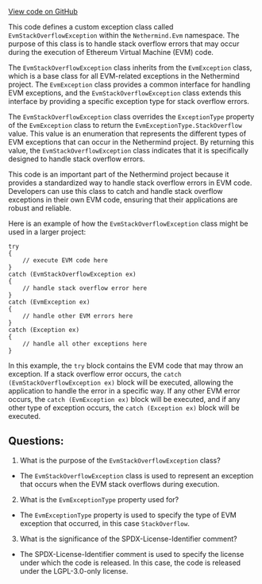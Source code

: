 [View code on GitHub](https://github.com/nethermindeth/nethermind/Nethermind.Evm/EvmStackOverflowException.cs)

This code defines a custom exception class called `EvmStackOverflowException` within the `Nethermind.Evm` namespace. The purpose of this class is to handle stack overflow errors that may occur during the execution of Ethereum Virtual Machine (EVM) code. 

The `EvmStackOverflowException` class inherits from the `EvmException` class, which is a base class for all EVM-related exceptions in the Nethermind project. The `EvmException` class provides a common interface for handling EVM exceptions, and the `EvmStackOverflowException` class extends this interface by providing a specific exception type for stack overflow errors. 

The `EvmStackOverflowException` class overrides the `ExceptionType` property of the `EvmException` class to return the `EvmExceptionType.StackOverflow` value. This value is an enumeration that represents the different types of EVM exceptions that can occur in the Nethermind project. By returning this value, the `EvmStackOverflowException` class indicates that it is specifically designed to handle stack overflow errors. 

This code is an important part of the Nethermind project because it provides a standardized way to handle stack overflow errors in EVM code. Developers can use this class to catch and handle stack overflow exceptions in their own EVM code, ensuring that their applications are robust and reliable. 

Here is an example of how the `EvmStackOverflowException` class might be used in a larger project:

```
try
{
    // execute EVM code here
}
catch (EvmStackOverflowException ex)
{
    // handle stack overflow error here
}
catch (EvmException ex)
{
    // handle other EVM errors here
}
catch (Exception ex)
{
    // handle all other exceptions here
}
```

In this example, the `try` block contains the EVM code that may throw an exception. If a stack overflow error occurs, the `catch (EvmStackOverflowException ex)` block will be executed, allowing the application to handle the error in a specific way. If any other EVM error occurs, the `catch (EvmException ex)` block will be executed, and if any other type of exception occurs, the `catch (Exception ex)` block will be executed.
## Questions: 
 1. What is the purpose of the `EvmStackOverflowException` class?
- The `EvmStackOverflowException` class is used to represent an exception that occurs when the EVM stack overflows during execution.

2. What is the `EvmExceptionType` property used for?
- The `EvmExceptionType` property is used to specify the type of EVM exception that occurred, in this case `StackOverflow`.

3. What is the significance of the SPDX-License-Identifier comment?
- The SPDX-License-Identifier comment is used to specify the license under which the code is released. In this case, the code is released under the LGPL-3.0-only license.